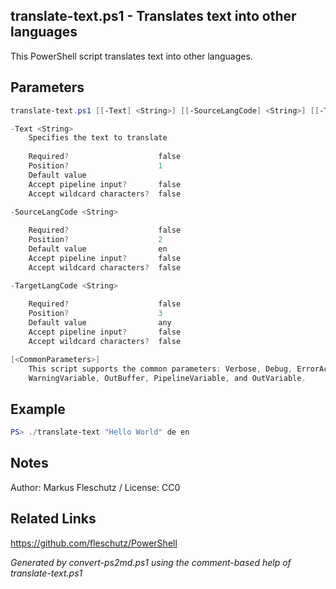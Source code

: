 ## translate-text.ps1 - Translates text into other languages

This PowerShell script translates text into other languages.

## Parameters
```powershell
translate-text.ps1 [[-Text] <String>] [[-SourceLangCode] <String>] [[-TargetLangCode] <String>] [<CommonParameters>]

-Text <String>
    Specifies the text to translate
    
    Required?                    false
    Position?                    1
    Default value                
    Accept pipeline input?       false
    Accept wildcard characters?  false

-SourceLangCode <String>
    
    Required?                    false
    Position?                    2
    Default value                en
    Accept pipeline input?       false
    Accept wildcard characters?  false

-TargetLangCode <String>
    
    Required?                    false
    Position?                    3
    Default value                any
    Accept pipeline input?       false
    Accept wildcard characters?  false

[<CommonParameters>]
    This script supports the common parameters: Verbose, Debug, ErrorAction, ErrorVariable, WarningAction, 
    WarningVariable, OutBuffer, PipelineVariable, and OutVariable.
```

## Example
```powershell
PS> ./translate-text "Hello World" de en

```

## Notes
Author: Markus Fleschutz / License: CC0

## Related Links
https://github.com/fleschutz/PowerShell

*Generated by convert-ps2md.ps1 using the comment-based help of translate-text.ps1*
